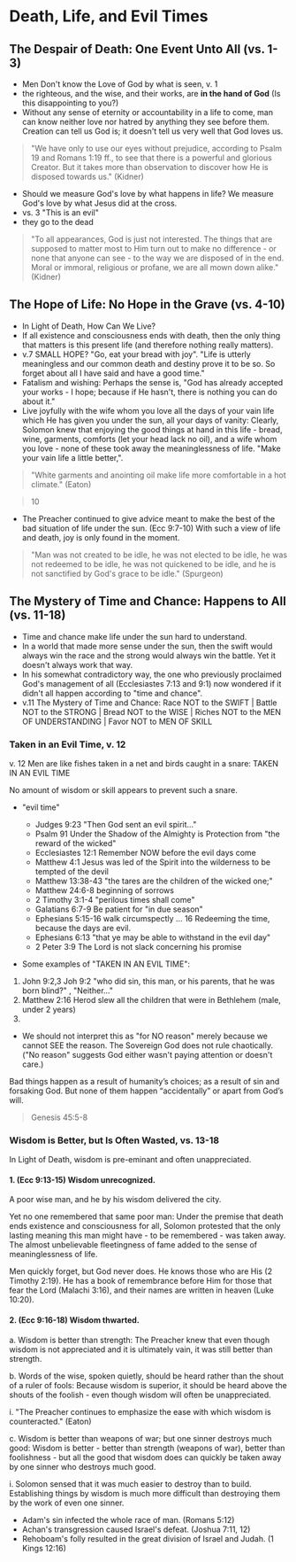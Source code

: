 # Death, Life, and Evil Times

## The Despair of Death: One Event Unto All (vs. 1-3)

- Men Don't know the Love of God by what is seen, v. 1
- the righteous, and the wise, and their works, are **in the hand of God** (Is this disappointing to you?)
- Without any sense of eternity or accountability in a life to come, man can know neither love nor hatred by anything they see before them. Creation can tell us God is; it doesn't tell us very well that God loves us.

> "We have only to use our eyes without prejudice, according to Psalm 19 and Romans 1:19 ff., to see that there is a powerful and glorious Creator. But it takes more than observation to discover how He is disposed towards us." (Kidner)

- Should we measure God's love by what happens in life? We measure God's love by what Jesus did at the cross.
- vs. 3 "This is an evil"
- they go to the dead

> "To all appearances, God is just not interested. The things that are supposed to matter most to Him turn out to make no difference - or none that anyone can see - to the way we are disposed of in the end. Moral or immoral, religious or profane, we are all mown down alike." (Kidner)

<!-- ############################### -->
## The Hope of Life: No Hope in the Grave (vs. 4-10)

- In Light of Death, How Can We Live?
- If all existence and consciousness ends with death, then the only thing that matters is this present life (and therefore nothing really matters).
- v.7 SMALL HOPE? "Go, eat your bread with joy". "Life is utterly meaningless and our common death and destiny prove it to be so. So forget about all I have said and have a good time."
- Fatalism and wishing: Perhaps the sense is, "God has already accepted your works - I hope; because if He hasn't, there is nothing you can do about it."
- Live joyfully with the wife whom you love all the days of your vain life which He has given you under the sun, all your days of vanity: Clearly, Solomon knew that enjoying the good things at hand in this life - bread, wine, garments, comforts (let your head lack no oil), and a wife whom you love - none of these took away the meaninglessness of life. "Make your vain life a little better,".

> "White garments and anointing oil make life more comfortable in a hot climate." (Eaton)

> 10

- The Preacher continued to give advice meant to make the best of the bad situation of life under the sun. (Ecc 9:7-10) With such a view of life and death, joy is only found in the moment.

> "Man was not created to be idle, he was not elected to be idle, he was not redeemed to be idle, he was not quickened to be idle, and he is not sanctified by God's grace to be idle." (Spurgeon)

<!-- ############################### -->
## The Mystery of Time and Chance: Happens to All (vs. 11-18)

- Time and chance make life under the sun hard to understand.
- In a world that made more sense under the sun, then the swift would always win the race and the strong would always win the battle. Yet it doesn't always work that way.
- In his somewhat contradictory way, the one who previously proclaimed God's management of all (Ecclesiastes 7:13 and 9:1) now wondered if it didn't all happen according to "time and chance".
- v.11 The Mystery of Time and Chance: Race NOT to the SWIFT | Battle NOT to the STRONG | Bread NOT to the WISE | Riches NOT to the MEN OF UNDERSTANDING | Favor NOT to MEN OF SKILL

### Taken in an Evil Time, v. 12

v. 12 Men are like fishes taken in a net and birds caught in a snare: TAKEN IN AN EVIL TIME

No amount of wisdom or skill appears to prevent such a snare.

- "evil time"
	- Judges 9:23 "Then God sent an evil spirit..."
	- Psalm 91 Under the Shadow of the Almighty is Protection from "the reward of the wicked" 
	- Ecclesiastes 12:1 Remember NOW before the evil days come
	- Matthew 4:1 Jesus was led of the Spirit into the wilderness to be tempted of the devil
	- Matthew 13:38-43 "the tares are the children of the wicked one;"
	- Matthew 24:6-8 beginning of sorrows
	- 2 Timothy 3:1-4 "perilous times shall come"
	- Galatians 6:7-9 Be patient for "in due season"
	- Ephesians 5:15-16 walk circumspectly ... 16 Redeeming the time, because the days are evil.
	- Ephesians 6:13 "that ye may be able to withstand in the evil day"
	- 2 Peter 3:9 The Lord is not slack concerning his promise

- Some examples of "TAKEN IN AN EVIL TIME":

1. John 9:2,3 Joh 9:2 "who did sin, this man, or his parents, that he was born blind?" , "Neither..."
2. Matthew 2:16 Herod slew all the children that were in Bethlehem (male, under 2 years)
3. 

- We should not interpret this as "for NO reason" merely because we cannot SEE the reason. The Sovereign God does not rule chaotically. ("No reason" suggests God either wasn't paying attention or doesn't care.)

Bad things happen as a result of humanity’s choices; as a result of sin and forsaking God. But none of them happen “accidentally” or apart from God’s will.

> Genesis 45:5-8

### Wisdom is Better, but Is Often Wasted, vs. 13-18

In Light of Death, wisdom is pre-eminant and often unappreciated.

#### 1. (Ecc 9:13-15) Wisdom unrecognized.

A poor wise man, and he by his wisdom delivered the city.

Yet no one remembered that same poor man: Under the premise that death ends existence and consciousness for all, Solomon protested that the only lasting meaning this man might have - to be remembered - was taken away. The almost unbelievable fleetingness of fame added to the sense of meaninglessness of life.

Men quickly forget, but God never does. He knows those who are His (2 Timothy 2:19). He has a book of remembrance before Him for those that fear the Lord (Malachi 3:16), and their names are written in heaven (Luke 10:20).

#### 2. (Ecc 9:16-18) Wisdom thwarted.

a. Wisdom is better than strength: The Preacher knew that even though wisdom is not appreciated and it is ultimately vain, it was still better than strength.

b. Words of the wise, spoken quietly, should be heard rather than the shout of a ruler of fools: Because wisdom is superior, it should be heard above the shouts of the foolish - even though wisdom will often be unappreciated.

i. "The Preacher continues to emphasize the ease with which wisdom is counteracted." (Eaton)

c. Wisdom is better than weapons of war; but one sinner destroys much good: Wisdom is better - better than strength (weapons of war), better than foolishness - but all the good that wisdom does can quickly be taken away by one sinner who destroys much good.

i. Solomon sensed that it was much easier to destroy than to build. Establishing things by wisdom is much more difficult than destroying them by the work of even one sinner.

- Adam's sin infected the whole race of man. (Romans 5:12)
- Achan's transgression caused Israel's defeat. (Joshua 7:11, 12)
- Rehoboam's folly resulted in the great division of Israel and Judah. (1 Kings 12:16)